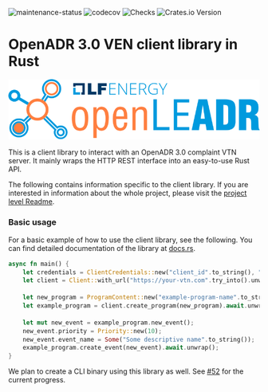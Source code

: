 ![maintenance-status](https://img.shields.io/badge/maintenance-actively--developed-brightgreen.svg)
![codecov](https://codecov.io/gh/OpenLEADR/openleadr-rs/graph/badge.svg?token=BKQ0QW9G8H)
![Checks](https://github.com/OpenLEADR/openleadr-rs/actions/workflows/checks.yml/badge.svg?branch=main)
![Crates.io Version](https://img.shields.io/crates/v/openleadr-client)

# OpenADR 3.0 VEN client library in Rust

![LF energy OpenLEADR logo](../openleadr-logo.svg)

This is a client library to interact with an OpenADR 3.0 complaint VTN server.
It mainly wraps the HTTP REST interface into an easy-to-use Rust API.

The following contains information specific to the client library.
If you are interested in information about the whole project, please visit the [project level Readme](../README.md).

### Basic usage
For a basic example of how to use the client library, see the following.
You can find detailed documentation of the library at [docs.rs](https://docs.rs/openleadr-client/latest/openleadr_client/).
```rust
async fn main() {
    let credentials = ClientCredentials::new("client_id".to_string(), "client_secret".to_string());
    let client = Client::with_url("https://your-vtn.com".try_into().unwrap(), Some(credentials));

    let new_program = ProgramContent::new("example-program-name".to_string());
    let example_program = client.create_program(new_program).await.unwrap();

    let mut new_event = example_program.new_event();
    new_event.priority = Priority::new(10);
    new_event.event_name = Some("Some descriptive name".to_string());
    example_program.create_event(new_event).await.unwrap(); 
}
```

We plan to create a CLI binary using this library as well.
See [#52](https://github.com/OpenLEADR/openleadr-rs/issues/52) for the current progress.